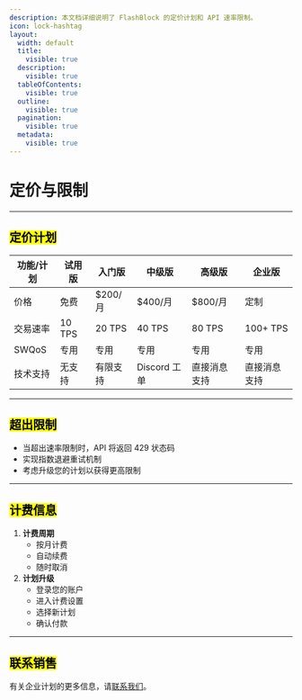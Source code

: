 ```yaml
---
description: 本文档详细说明了 FlashBlock 的定价计划和 API 速率限制。
icon: lock-hashtag
layout:
  width: default
  title:
    visible: true
  description:
    visible: true
  tableOfContents:
    visible: true
  outline:
    visible: true
  pagination:
    visible: true
  metadata:
    visible: true
---
```


# 定价与限制

***

## <mark style="color:$success;">定价计划</mark> <a href="#pricing-plans" id="pricing-plans"></a>

| 功能/计划 | 试用版    | 入门版    | 中级版        | 高级版    | 企业版      |
| ----- | ------ | ------ | ---------- | ------ | -------- |
| 价格    | 免费     | $200/月 | $400/月     | $800/月 | 定制       |
| 交易速率  | 10 TPS | 20 TPS | 40 TPS     | 80 TPS | 100+ TPS |
| SWQoS | 专用     | 专用     | 专用         | 专用     | 专用       |
| 技术支持  | 无支持    | 有限支持   | Discord 工单 | 直接消息支持 | 直接消息支持   |

***

## <mark style="color:$success;">超出限制</mark> <a href="#exceeding-limits" id="exceeding-limits"></a>

* 当超出速率限制时，API 将返回 429 状态码
* 实现指数退避重试机制
* 考虑升级您的计划以获得更高限制

***

## <mark style="color:$success;">计费信息</mark> <a href="#billing-information" id="billing-information"></a>

1. **计费周期**
   * 按月计费
   * 自动续费
   * 随时取消
2. **计划升级**
   * 登录您的账户
   * 进入计费设置
   * 选择新计划
   * 确认付款

***

## <mark style="color:$success;">联系销售</mark> <a href="#contact-sales" id="contact-sales"></a>

有关企业计划的更多信息，请[联系我们](lian-xi-wo-men.md)。
